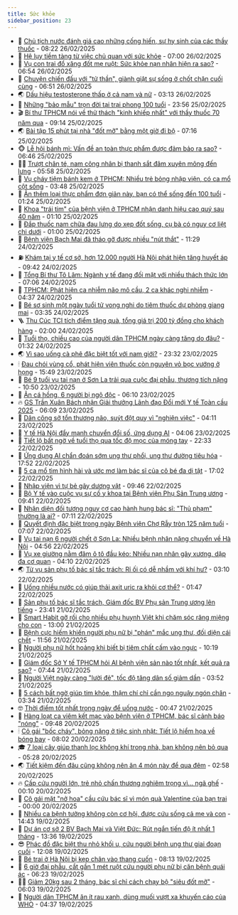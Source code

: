 ```yaml
---
title: Sức khỏe
sidebar_position: 23
---
```


<!-- dantri-suc-khoe:START -->
- 🤔 [Chủ tịch nước đánh giá cao những cống hiến, sự hy sinh của các thầy thuốc](https://dantri.com.vn/suc-khoe/chu-tich-nuoc-danh-gia-cao-nhung-cong-hien-su-hy-sinh-cua-cac-thay-thuoc-20250226151546317.htm) - 08:22 26/02/2025
- 🚦 [Hệ lụy tiềm tàng từ việc chủ quan với sức khỏe](https://dantri.com.vn/suc-khoe/he-luy-tiem-tang-tu-viec-chu-quan-voi-suc-khoe-20250226111144165.htm) - 07:00 26/02/2025
- 🤖 [Vụ con trai đổ xăng đốt mẹ ruột: Sức khỏe nạn nhân hiện ra sao?](https://dantri.com.vn/suc-khoe/vu-con-trai-do-xang-dot-me-ruot-suc-khoe-nan-nhan-hien-ra-sao-20250226135154608.htm) - 06:54 26/02/2025
- 🐻 [Chuyện chiến đấu với &quot;tử thần&quot;, giành giật sự sống ở chốt chặn cuối cùng](https://dantri.com.vn/suc-khoe/chuyen-chien-dau-voi-tu-than-gianh-giat-su-song-o-chot-chan-cuoi-cung-20250225085440306.htm) - 06:51 26/02/2025
- 🌏 [Dấu hiệu testosterone thấp ở cả nam và nữ](https://dantri.com.vn/suc-khoe/dau-hieu-testosterone-thap-o-ca-nam-va-nu-20250226075942631.htm) - 03:13 26/02/2025
- 👺 [Những &quot;bảo mẫu&quot; trọn đời tại trại phong 100 tuổi](https://dantri.com.vn/suc-khoe/nhung-bao-mau-tron-doi-tai-trai-phong-100-tuoi-20250225212427811.htm) - 23:56 25/02/2025
- 🎬 [Bí thư TPHCM nói về thử thách &quot;kinh khiếp nhất&quot; với thầy thuốc 70 năm qua](https://dantri.com.vn/suc-khoe/bi-thu-tphcm-noi-ve-thu-thach-kinh-khiep-nhat-voi-thay-thuoc-70-nam-qua-20250225145507525.htm) - 09:14 25/02/2025
- 🌏 [Bài tập 15 phút tại nhà &quot;đốt mỡ&quot; bằng một giờ đi bộ](https://dantri.com.vn/suc-khoe/bai-tap-15-phut-tai-nha-dot-mo-bang-mot-gio-di-bo-20250221163532687.htm) - 07:16 25/02/2025
- 🐵 [Lễ hội bánh mì: Vấn đề an toàn thực phẩm được đảm bảo ra sao?](https://dantri.com.vn/suc-khoe/le-hoi-banh-mi-van-de-an-toan-thuc-pham-duoc-dam-bao-ra-sao-20250225112254484.htm) - 06:46 25/02/2025
- 👨‍🏫 [Trượt chân té, nam công nhân bị thanh sắt đâm xuyên mông đến lưng](https://dantri.com.vn/suc-khoe/truot-chan-te-nam-cong-nhan-bi-thanh-sat-dam-xuyen-mong-den-lung-20250225124413308.htm) - 05:58 25/02/2025
- 🤗 [Vụ cháy tiệm bánh kem ở TPHCM: Nhiều trẻ bỏng nhập viện, có ca mổ cột sống](https://dantri.com.vn/suc-khoe/vu-chay-tiem-banh-kem-o-tphcm-nhieu-tre-bong-nhap-vien-co-ca-mo-cot-song-20250225103928298.htm) - 03:48 25/02/2025
- 🫶 [Ăn thêm loại thực phẩm đơn giản này, bạn có thể sống đến 100 tuổi](https://dantri.com.vn/suc-khoe/an-them-loai-thuc-pham-don-gian-nay-ban-co-the-song-den-100-tuoi-20250224210948249.htm) - 01:24 25/02/2025
- 🙉 [Khoa &quot;trái tim&quot; của bệnh viện ở TPHCM nhận danh hiệu cao quý sau 40 năm](https://dantri.com.vn/suc-khoe/khoa-trai-tim-cua-benh-vien-o-tphcm-nhan-danh-hieu-cao-quy-sau-40-nam-20250224182808805.htm) - 01:10 25/02/2025
- 🦅 [Đắp thuốc nam chữa đau lưng do xẹp đốt sống, cụ bà có nguy cơ liệt chi dưới](https://dantri.com.vn/suc-khoe/dap-thuoc-nam-chua-dau-lung-do-xep-dot-song-cu-ba-co-nguy-co-liet-chi-duoi-20250220154649926.htm) - 01:00 25/02/2025
- 🐘 [Bệnh viện Bạch Mai đã tháo gỡ được nhiều &quot;nút thắt&quot;](https://dantri.com.vn/suc-khoe/benh-vien-bach-mai-da-thao-go-duoc-nhieu-nut-that-20250224181840233.htm) - 11:29 24/02/2025
- ⛽️ [Khám tại  y tế cơ sở, hơn 12.000 người Hà Nội phát hiện tăng huyết áp](https://dantri.com.vn/suc-khoe/kham-tai-y-te-co-so-hon-12000-nguoi-ha-noi-phat-hien-tang-huyet-ap-20250224162315359.htm) - 09:42 24/02/2025
- 🤡 [Tổng Bí thư Tô Lâm: Ngành y tế đang đối mặt với nhiều thách thức lớn](https://dantri.com.vn/suc-khoe/tong-bi-thu-to-lam-nganh-y-te-dang-doi-mat-voi-nhieu-thach-thuc-lon-20250224135107610.htm) - 07:06 24/02/2025
- 💼 [TPHCM: Phát hiện ca nhiễm não mô cầu, 2 ca khác nghi nhiễm](https://dantri.com.vn/suc-khoe/tphcm-phat-hien-ca-nhiem-nao-mo-cau-2-ca-khac-nghi-nhiem-20250224105547917.htm) - 04:37 24/02/2025
- 🤔 [Bé sơ sinh một ngày tuổi tử vong nghi do tiêm thuốc dự phòng giang mai](https://dantri.com.vn/suc-khoe/be-so-sinh-mot-ngay-tuoi-tu-vong-nghi-do-tiem-thuoc-du-phong-giang-mai-20250224085326677.htm) - 03:35 24/02/2025
- 🪜 [Thu Cúc TCI tích điểm tặng quà, tổng giá trị 200 tỷ đồng cho khách hàng](https://dantri.com.vn/suc-khoe/thu-cuc-tci-tich-diem-tang-qua-tong-gia-tri-200-ty-dong-cho-khach-hang-20250224085016463.htm) - 02:00 24/02/2025
- 📝 [Tuổi thọ, chiều cao của người dân TPHCM ngày càng tăng do đâu?](https://dantri.com.vn/suc-khoe/tuoi-tho-chieu-cao-cua-nguoi-dan-tphcm-ngay-cang-tang-do-dau-20250223222546136.htm) - 01:32 24/02/2025
- 🌏 [Vì sao uống cà phê đặc biệt tốt với nam giới?](https://dantri.com.vn/suc-khoe/vi-sao-uong-ca-phe-dac-biet-tot-voi-nam-gioi-20250223203444223.htm) - 23:32 23/02/2025
- 🕯 [Đau chói vùng cổ, phát hiện viên thuốc còn nguyên vỏ bọc vướng ở họng](https://dantri.com.vn/suc-khoe/dau-choi-vung-co-phat-hien-vien-thuoc-con-nguyen-vo-boc-vuong-o-hong-20250223195311926.htm) - 15:49 23/02/2025
- 🦍 [Bé 9 tuổi vụ tai nạn ở Sơn La trải qua cuộc đại phẫu, thương tích nặng](https://dantri.com.vn/suc-khoe/be-9-tuoi-vu-tai-nan-o-son-la-trai-qua-cuoc-dai-phau-thuong-tich-nang-20250223175022251.htm) - 10:50 23/02/2025
- 🌈 [Ăn cá hồng, 6 người bị ngộ độc](https://dantri.com.vn/suc-khoe/an-ca-hong-6-nguoi-bi-ngo-doc-20250223113614504.htm) - 06:10 23/02/2025
- 🔥 [GS Trần Xuân Bách nhận Giải thưởng Lãnh đạo Đổi mới Y tế Toàn cầu 2025](https://dantri.com.vn/suc-khoe/gs-tran-xuan-bach-nhan-giai-thuong-lanh-dao-doi-moi-y-te-toan-cau-2025-20250223121918303.htm) - 06:09 23/02/2025
- 🌊 [Dân công sở tổn thương não, suýt đột quỵ vì &quot;nghiện việc&quot;](https://dantri.com.vn/suc-khoe/dan-cong-so-ton-thuong-nao-suyt-dot-quy-vi-nghien-viec-20250221171434215.htm) - 04:11 23/02/2025
- 🚦 [Y tế Hà Nội đẩy mạnh chuyển đổi số, ứng dụng AI](https://dantri.com.vn/suc-khoe/y-te-ha-noi-day-manh-chuyen-doi-so-ung-dung-ai-20250222175106354.htm) - 04:06 23/02/2025
- 🤖 [Tiết lộ bất ngờ về tuổi thọ qua tốc độ mọc của móng tay](https://dantri.com.vn/suc-khoe/tiet-lo-bat-ngo-ve-tuoi-tho-qua-toc-do-moc-cua-mong-tay-20250222185146634.htm) - 22:33 22/02/2025
- 🤡 [Ứng dụng AI chẩn đoán sớm ung thư phổi, ung thư đường tiêu hóa](https://dantri.com.vn/suc-khoe/ung-dung-ai-chan-doan-som-ung-thu-phoi-ung-thu-duong-tieu-hoa-20250222143624580.htm) - 17:52 22/02/2025
- 💂 [5 ca mổ tìm hình hài và ước mơ làm bác sĩ của cô bé đa dị tật](https://dantri.com.vn/suc-khoe/5-ca-mo-tim-hinh-hai-va-uoc-mo-lam-bac-si-cua-co-be-da-di-tat-20250222131730691.htm) - 17:02 22/02/2025
- 🦄 [Nhập viện vì tự bẻ gãy dương vật](https://dantri.com.vn/suc-khoe/nhap-vien-vi-tu-be-gay-duong-vat-20250221152611469.htm) - 09:46 22/02/2025
- 🧠 [Bộ Y tế vào cuộc vụ sự cố y khoa tại Bệnh viện Phụ Sản Trung ương](https://dantri.com.vn/suc-khoe/bo-y-te-vao-cuoc-vu-su-co-y-khoa-tai-benh-vien-phu-san-trung-uong-20250222154601063.htm) - 09:41 22/02/2025
- 🤖 [Nhận diện đối tượng nguy cơ cao hành hung bác sĩ: &quot;Thủ phạm&quot; thường là ai?](https://dantri.com.vn/suc-khoe/nhan-dien-doi-tuong-nguy-co-cao-hanh-hung-bac-si-thu-pham-thuong-la-ai-20250222114303123.htm) - 07:11 22/02/2025
- 💼 [Quyết định đặc biệt trong ngày Bệnh viện Chợ Rẫy tròn 125 năm tuổi](https://dantri.com.vn/suc-khoe/quyet-dinh-dac-biet-trong-ngay-benh-vien-cho-ray-tron-125-nam-tuoi-20250222085026505.htm) - 07:07 22/02/2025
- 🧰 [Vụ tai nạn 6 người chết ở Sơn La: Nhiều bệnh nhân nặng chuyển về Hà Nội](https://dantri.com.vn/suc-khoe/vu-tai-nan-6-nguoi-chet-o-son-la-nhieu-benh-nhan-nang-chuyen-ve-ha-noi-20250222115548235.htm) - 04:56 22/02/2025
- 🎉 [Vụ xe giường nằm đâm ô tô đầu kéo: Nhiều nạn nhân gãy xương, dập đa cơ quan](https://dantri.com.vn/suc-khoe/vu-xe-giuong-nam-dam-o-to-dau-keo-nhieu-nan-nhan-gay-xuong-dap-da-co-quan-20250222101900159.htm) - 04:10 22/02/2025
- 🌏 [Từ vụ sản phụ tố bác sĩ tắc trách: Rỉ ối có dễ nhầm với khí hư?](https://dantri.com.vn/suc-khoe/tu-vu-san-phu-to-bac-si-tac-trach-ri-oi-co-de-nham-voi-khi-hu-20250222093402597.htm) - 03:10 22/02/2025
- 📝 [Uống nhiều nước có giúp thải axit uric ra khỏi cơ thể?](https://dantri.com.vn/suc-khoe/uong-nhieu-nuoc-co-giup-thai-axit-uric-ra-khoi-co-the-20250221140028218.htm) - 01:47 22/02/2025
- 🧠 [Sản phụ tố bác sĩ tắc trách, Giám đốc BV Phụ sản Trung ương lên tiếng](https://dantri.com.vn/suc-khoe/san-phu-to-bac-si-tac-trach-giam-doc-bv-phu-san-trung-uong-len-tieng-20250221222800395.htm) - 23:41 21/02/2025
- 🚀 [Smart Habit gỡ rối cho nhiều phụ huynh Việt khi chăm sóc răng miệng cho con](https://dantri.com.vn/suc-khoe/smart-habit-go-roi-cho-nhieu-phu-huynh-viet-khi-cham-soc-rang-mieng-cho-con-20250221190539797.htm) - 13:00 21/02/2025
- 💯 [Bệnh cực hiếm khiến người phụ nữ bị &quot;phán&quot; mắc ung thư, đối diện cái chết](https://dantri.com.vn/suc-khoe/benh-cuc-hiem-khien-nguoi-phu-nu-bi-phan-mac-ung-thu-doi-dien-cai-chet-20250221160437434.htm) - 11:56 21/02/2025
- 🫶 [Người phụ nữ hốt hoảng khi biết bị tiêm chất cấm vào ngực](https://dantri.com.vn/suc-khoe/nguoi-phu-nu-hot-hoang-khi-biet-bi-tiem-chat-cam-vao-nguc-20250221151804863.htm) - 10:19 21/02/2025
- 👹 [Giám đốc Sở Y tế TPHCM hỏi AI bệnh viện sản nào tốt nhất, kết quả ra sao?](https://dantri.com.vn/suc-khoe/giam-doc-so-y-te-tphcm-hoi-ai-benh-vien-san-nao-tot-nhat-ket-qua-ra-sao-20250221141745135.htm) - 07:44 21/02/2025
- 🤩 [Người Việt ngày càng &quot;lười đẻ&quot;, tốc độ tăng dân số giảm dần](https://dantri.com.vn/suc-khoe/nguoi-viet-ngay-cang-luoi-de-toc-do-tang-dan-so-giam-dan-20250220075008888.htm) - 03:52 21/02/2025
- 🌊 [5 cách bất ngờ giúp tim khỏe, thậm chí chỉ cần ngọ nguậy ngón chân](https://dantri.com.vn/suc-khoe/5-cach-bat-ngo-giup-tim-khoe-tham-chi-chi-can-ngo-nguay-ngon-chan-20250221101201659.htm) - 03:34 21/02/2025
- 🤓 [Thời điểm tốt nhất trong ngày để uống nước](https://dantri.com.vn/suc-khoe/thoi-diem-tot-nhat-trong-ngay-de-uong-nuoc-20250218100933696.htm) - 00:47 21/02/2025
- 🌝 [Hàng loạt ca viêm kết mạc vào bệnh viện ở TPHCM, bác sĩ cảnh báo &quot;nóng&quot;](https://dantri.com.vn/suc-khoe/hang-loat-ca-viem-ket-mac-vao-benh-vien-o-tphcm-bac-si-canh-bao-nong-20250220134613295.htm) - 09:48 20/02/2025
- 🕯 [Cô gái &quot;bốc cháy&quot;, bỏng nặng ở tiệc sinh nhật: Tiết lộ hiểm họa về bóng bay](https://dantri.com.vn/suc-khoe/co-gai-boc-chay-bong-nang-o-tiec-sinh-nhat-tiet-lo-hiem-hoa-ve-bong-bay-20250220145518434.htm) - 08:02 20/02/2025
- 🎓 [7 loại cây giúp thanh lọc không khí trong nhà, bạn không nên bỏ qua](https://dantri.com.vn/suc-khoe/7-loai-cay-giup-thanh-loc-khong-khi-trong-nha-ban-khong-nen-bo-qua-20250218105852014.htm) - 05:28 20/02/2025
- 🌏 [Tiết kiệm đến đâu cũng không nên ăn 4 món này để qua đêm](https://dantri.com.vn/suc-khoe/tiet-kiem-den-dau-cung-khong-nen-an-4-mon-nay-de-qua-dem-20250220073037995.htm) - 02:58 20/02/2025
- 🔥 [Cấp cứu người lớn, trẻ nhỏ chấn thương nghiêm trọng vì... ngã ghế](https://dantri.com.vn/suc-khoe/cap-cuu-nguoi-lon-tre-nho-chan-thuong-nghiem-trong-vi-nga-ghe-20250220003048616.htm) - 00:10 20/02/2025
- 📝 [Cô gái mặt &quot;nở hoa&quot; cầu cứu bác sĩ vì món quà Valentine của bạn trai](https://dantri.com.vn/suc-khoe/co-gai-mat-no-hoa-cau-cuu-bac-si-vi-mon-qua-valentine-cua-ban-trai-20250220061229810.htm) - 00:00 20/02/2025
- 🧠 [Nhiều ca bệnh tưởng không còn cơ hội, được cứu sống cả mẹ và con](https://dantri.com.vn/suc-khoe/nhieu-ca-benh-tuong-khong-con-co-hoi-duoc-cuu-song-ca-me-va-con-20250219214205122.htm) - 14:43 19/02/2025
- 🦅 [Dự án cơ sở 2 BV Bạch Mai và Việt Đức: Rút ngắn tiến độ ít nhất 1 tháng](https://dantri.com.vn/suc-khoe/du-an-co-so-2-bv-bach-mai-va-viet-duc-rut-ngan-tien-do-it-nhat-1-thang-20250219195641011.htm) - 13:36 19/02/2025
- 😎 [Phác đồ đặc biệt thu nhỏ khối u, cứu người bệnh ung thư giai đoạn cuối](https://dantri.com.vn/suc-khoe/phac-do-dac-biet-thu-nho-khoi-u-cuu-nguoi-benh-ung-thu-giai-doan-cuoi-20250219165752268.htm) - 12:08 19/02/2025
- 🎉 [Bé trai ở Hà Nội bị kẹp chân vào thang cuốn](https://dantri.com.vn/suc-khoe/be-trai-o-ha-noi-bi-kep-chan-vao-thang-cuon-20250219151301709.htm) - 08:13 19/02/2025
- 🫣 [6 giờ đại phẫu, cắt gần 1 mét ruột cứu người phụ nữ bị căn bệnh quái ác](https://dantri.com.vn/suc-khoe/6-gio-dai-phau-cat-gan-1-met-ruot-cuu-nguoi-phu-nu-bi-can-benh-quai-ac-20250219121446354.htm) - 06:23 19/02/2025
- 🧑‍🏫 [Giảm 20kg sau 2 tháng, bác sĩ chỉ cách chạy bộ &quot;siêu đốt mỡ&quot;](https://dantri.com.vn/suc-khoe/giam-20kg-sau-2-thang-bac-si-chi-cach-chay-bo-sieu-dot-mo-20250218163452854.htm) - 06:03 19/02/2025
- 🥷 [Người dân TPHCM ăn ít rau xanh, dùng muối vượt xa khuyến cáo của WHO](https://dantri.com.vn/suc-khoe/nguoi-dan-tphcm-an-it-rau-xanh-dung-muoi-vuot-xa-khuyen-cao-cua-who-20250219110709767.htm) - 04:37 19/02/2025<!-- dantri-suc-khoe:END -->
